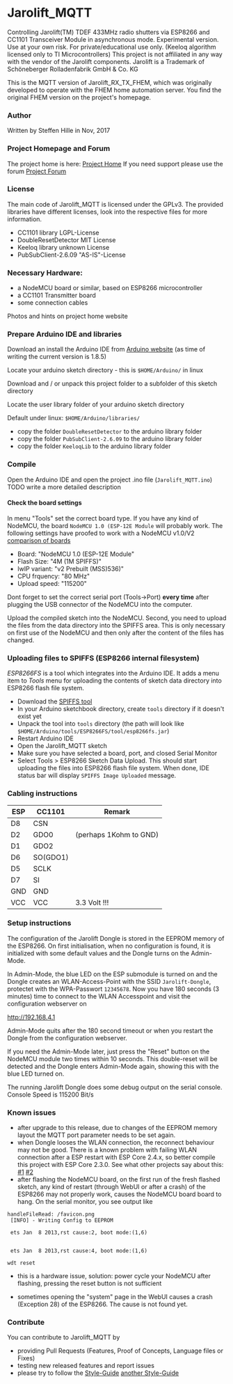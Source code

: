 # Jarolift_MQTT

Controlling Jarolift(TM) TDEF 433MHz radio shutters via ESP8266 and CC1101 Transceiver Module in asynchronous mode.
Experimental version.
Use at your own risk. For private/educational use only. (Keeloq algorithm licensed only to TI Microcontrollers)
This project is not affiliated in any way with the vendor of the Jarolift components.
Jarolift is a Trademark of Schöneberger Rolladenfabrik GmbH & Co. KG

This is the MQTT version of Jarolift_RX_TX_FHEM, which was originally developed to operate with the 
FHEM home automation server. You find the original FHEM version on the project's homepage.


### Author

Written by Steffen Hille in Nov, 2017


### Project Homepage and Forum

The project home is here: [Project Home](http://www.bastelbudenbuben.de/2017/04/25/protokollanalyse-von-jarolift-tdef-motoren/)
If you need support please use the forum [Project Forum](http://www.bastelbudenbuben.de/forum/)


### License
The main code of Jarolift_MQTT is licensed under the GPLv3. 
The provided libraries have different licenses, look into the respective files for more information.
* CC1101 library        LGPL-License
* DoubleResetDetector   MIT License
* Keeloq library        unknown License
* PubSubClient-2.6.09   "AS-IS"-License

### Necessary Hardware:

* a NodeMCU board or similar, based on ESP8266 microcontroller
* a CC1101 Transmitter board
* some connection cables

Photos and hints on project home website

 
### Prepare Arduino IDE and libraries

Download an install the Arduino IDE from [Arduino website](//www.arduino.cc/en/Main/Software)
(as time of writing the current version is 1.8.5)

Locate your arduino sketch directory - this is `$HOME/Arduino/` in linux

Download and / or unpack this project folder to a subfolder of this sketch directory

Locate the user library folder of your arduino sketch directory

Default under linux: `$HOME/Arduino/libraries/`

* copy the folder `DoubleResetDetector` to the arduino library folder
* copy the folder `PubSubClient-2.6.09` to the arduino library folder
* copy the folder `KeeloqLib` to the arduino library folder


### Compile

Open the Arduino IDE and open the project .ino file (`Jarolift_MQTT.ino`)
TODO write a more detailed description

#### Check the board settings
In menu "Tools" set the correct board type. If you have any kind of NodeMCU, the board
``NodeMCU 1.0 (ESP-12E Module`` will probably work.
The following settings have proofed to work with a NodeMCU v1.0/V2 [comparison of boards](https://frightanic.com/iot/comparison-of-esp8266-nodemcu-development-boards/)

* Board: "NodeMCU 1.0 (ESP-12E Module"
* Flash Size: "4M (1M SPIFFS)"
* lwIP variant: "v2 Prebuilt (MSS)536)"
* CPU frquency: "80 MHz"
* Upload speed: "115200"

Dont forget to set the correct serial port (Tools->Port) **every time** after plugging the USB connector of the NodeMCU into the computer.

Upload the compiled sketch into the NodeMCU. Second, you need to upload the files from the data directory into the SPIFFS area. This is only necessary on first use of the NodeMCU and then only after the content of the files has changed.


### Uploading files to SPIFFS (ESP8266 internal filesystem)

*ESP8266FS* is a tool which integrates into the Arduino IDE. It adds a
menu item to *Tools* menu for uploading the contents of sketch data
directory into ESP8266 flash file system.

-  Download the [SPIFFS tool](https://github.com/esp8266/arduino-esp8266fs-plugin/releases/download/0.3.0/ESP8266FS-0.3.0.zip)
-  In your Arduino sketchbook directory, create `tools` directory if
   it doesn't exist yet
-  Unpack the tool into `tools` directory (the path will look like
   `$HOME/Arduino/tools/ESP8266FS/tool/esp8266fs.jar`)
-  Restart Arduino IDE
-  Open the Jarolift_MQTT sketch
-  Make sure you have selected a board, port, and closed Serial Monitor
-  Select Tools > ESP8266 Sketch Data Upload. This should start
   uploading the files into ESP8266 flash file system. When done, IDE
   status bar will display `SPIFFS Image Uploaded` message.


### Cabling instructions
ESP | CC1101 | Remark
------|------|------
D8 | CSN
D2 | GDO0 | (perhaps 1Kohm to GND)
D1 | GDO2
D6 | SO(GDO1)
D5 | SCLK
D7 | SI
GND | GND
VCC | VCC | 3.3 Volt !!!


### Setup instructions

The configuration of the Jarolift Dongle is stored in the EEPROM memory of the ESP8266. On first initialisation, when no configuration is found, it is initialized with some default values and the Dongle turns on the Admin-Mode.

In Admin-Mode, the blue LED on the ESP submodule is turned on and the Dongle creates an WLAN-Access-Point with the SSID `Jarolift-Dongle`, protectet with the WPA-Passwort `12345678`. Now you have 180 seconds (3 minutes) time to connect to the WLAN Accesspoint and visit the configuration webserver on

http://192.168.4.1

Admin-Mode quits after the 180 second timeout or when you restart the Dongle from the configuration webserver.

If you need the Admin-Mode later, just press the "Reset" button on the NodeMCU module two times within 10 seconds. This double-reset will be detected and the Dongle enters Admin-Mode again, showing this with the blue LED turned on.

The running Jarolift Dongle does some debug output on the serial console.
Console Speed is 115200 Bit/s


### Known issues

* after upgrade to this release, due to changes of the EEPROM memory layout the MQTT port parameter needs to be set again.
* when Dongle looses the WLAN connection, the reconnect behaviour may not be good. There is a known problem with failing WLAN connection after a ESP restart with ESP Core 2.4.x, so better compile this project with ESP Core 2.3.0. See what other projects say about this: [#1](https://github.com/tzapu/WiFiManager/issues/532) [#2](https://github.com/arendst/Sonoff-Tasmota/wiki/What%27s-New#esp8266arduino-core-information)
* after flashing the NodeMCU board, on the first run of the fresh flashed sketch, any kind of restart (through WebUI or after a crash) of the ESP8266 may not properly work, causes the NodeMCU board board to hang. On the serial monitor, you see output like
```
handleFileRead: /favicon.png
 [INFO] - Writing Config to EEPROM

 ets Jan  8 2013,rst cause:2, boot mode:(1,6)


 ets Jan  8 2013,rst cause:4, boot mode:(1,6)

wdt reset
```
* this is a hardware issue, solution: power cycle your NodeMCU after flashing, pressing the reset button is not sufficient

* sometimes opening the "system" page in the WebUI causes a crash (Exception 28) of the ESP8266. The cause is not found yet.

### Contribute

You can contribute to Jarolift_MQTT by
- providing Pull Requests (Features, Proof of Concepts, Language files or Fixes)
- testing new released features and report issues
- please try to follow the [Style-Guide](https://www.gnu.org/prep/standards/html_node/Writing-C.html#Writing-C)
  [another Style-Guide](https://google.github.io/styleguide/cppguide.html)
